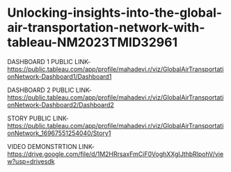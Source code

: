

# Unlocking-insights-into-the-global-air-transportation-network-with-tableau-NM2023TMID32961
DASHBOARD 1 PUBLIC LINK-https://public.tableau.com/app/profile/mahadevi.r/viz/GlobalAirTransportationNetwork-Dashboard1/Dashboard1

DASHBOARD 2 PUBLIC LINK-https://public.tableau.com/app/profile/mahadevi.r/viz/GlobalAirTransportationNetwork-Dashboard2/Dashboard2

STORY PUBLIC LINK-https://public.tableau.com/app/profile/mahadevi.r/viz/GlobalAirTransportationNetwork_16967551254040/Story1

VIDEO DEMONSTRTION LINK-https://drive.google.com/file/d/1M2HRrsaxFmCiF0VoghXXgIJthbRlpohV/view?usp=drivesdk
